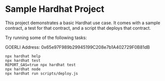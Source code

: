 # Sample Hardhat Project

This project demonstrates a basic Hardhat use case. It comes with a sample contract, a test for that contract, and a script that deploys that contract.

Try running some of the following tasks:

GOERLI Address: 0x65e97F989b29945199C208e7b1A402729F0B81dB

```shell
npx hardhat help
npx hardhat test
REPORT_GAS=true npx hardhat test
npx hardhat node
npx hardhat run scripts/deploy.js
```
